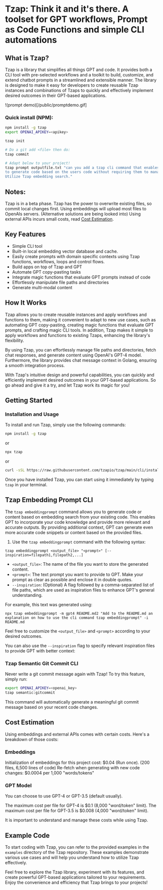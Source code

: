 # Tzap: Think it and it's there. A toolset for GPT workflows, Prompt as Code Functions and simple CLI automations

## What is Tzap?
Tzap is a library that simplifies all things GPT and code. It provides both a CLI tool with pre-selected workflows and a toolkit to build, customize, and extend chatbot prompts in a streamlined and extensible manner. The library is designed to make it easy for developers to create reusable Tzap instances and combinations of Tzaps to quickly and effectively implement desired outcomes in their GPT-based applications.

!(prompt demo)[/public/promptdemo.gif]


### Quick install (NPM):
```bash
npm install -g tzap
export OPENAI_APIKEY=<apikey>

tzap init

# Do a git add <file> then do:
tzap commit

# Adapt below to your project!
tzap prompt outputfile.txt "can you add a tzap cli command that enables users \
to generate code based on the users code without requiring them to manage prompts themselves? \
Utilize Tzap embedding search."
```

## Notes:
Tzap is in a beta phase.
Tzap has the power to overwrite existing files, so commit local changes first. 
Using embeddings will upload most files to OpenAIs servers. (Alternative solutions are being looked into)
Using external APIs incurs small costs, read [Cost Estimation](#cost-estimation).

## Key Features

- Simple CLI tool
- Built-in local embedding vector database and cache.
- Easily create prompts with domain specific contexts using Tzap functions, workflows, loops and control flows.
- Build apps on top of Tzap and GPT
- Automate GPT copy-pasting tasks
- Integrate magic functions that evaluate GPT prompts instead of code
- Effortlessly manipulate file paths and directories
- Generate multi-modal content 

## How It Works

Tzap allows you to create reusable instances and apply workflows and functions to them, making it convenient to adapt to new use cases, such as automating GPT copy-pasting, creating magic functions that evaluate GPT prompts, and crafting magic CLI tools. In addition, Tzap makes it simple to apply workflows and functions to existing Tzaps, enhancing the library's flexibility.

By using Tzap, you can effortlessly manage file paths and directories, fetch chat responses, and generate content using OpenAI's GPT-4 model. Furthermore, the library provides chat message context in Golang, ensuring a smooth integration process.

With Tzap's intuitive design and powerful capabilities, you can quickly and efficiently implement desired outcomes in your GPT-based applications. So go ahead and give it a try, and let Tzap work its magic for you!

## Getting Started

### Installation and Usage

To install and run Tzap, simply use the following commands:

```bash
npm install -g tzap
```

or 

```bash
npx tzap
```

or

```bash
curl -sSL https://raw.githubusercontent.com/tzapio/tzap/main/cli/install.sh | bash 
```

Once you have installed Tzap, you can start using it immediately by typing `tzap` in your terminal.

## Tzap Embedding Prompt CLI

The `tzap embeddingprompt` command allows you to generate code or content based on embedding search from your existing code. This enables GPT to incorporate your code knowledge and provide more relevant and accurate outputs. By providing additional context, GPT can generate even more accurate code snippets or content based on the provided files.

1. Use the `tzap embeddingprompt` command with the following syntax:
 ```
 tzap embeddingprompt <output_file> "<prompt>" [--inspiration=filepath1,filepath2,...]
 ```

 - `<output_file>`: The name of the file you want to store the generated content.
 - `<prompt>`: The text prompt you want to provide to GPT. Make your prompt as clear as possible and enclose it in double quotes.
 - `--inspiration`: (Optional) A flag followed by a comma-separated list of file paths, which are used as inspiration files to enhance GPT's general understanding.

For example, this text was generated using:

```
npx tzap embeddingprompt -m gpt4 README.md2 "Add to the README.md an explanation on how to use the cli command tzap embeddingprompt" -i README.md 
``` 

Feel free to customize the `<output_file>` and `<prompt>` according to your desired outcomes.

You can also use the `--inspiration` flag to specify relevant inspiration files to provide GPT with better context:

### Tzap Semantic Git Commit CLI

Never write a git commit message again with Tzap! To try this feature, simply run:

```bash
export OPENAI_APIKEY=<openai_key>
tzap semantic:gitcommit
```

This command will automatically generate a meaningful git commit message based on your recent code changes.

## Cost Estimation

Using embeddings and external APIs comes with certain costs. Here's a breakdown of those costs:

### Embeddings

Initialization of embeddings for this project cost: $0.04 (Run once). (200 files, 6,500 lines of code)
Re-fetch when generating with new code changes: $0.0004 per 1,000 "words/tokens"

### GPT Model

You can choose to use GPT-4 or GPT-3.5 (default usually).

The maximum cost per file for GPT-4 is $0.1 (8,000 "word/token" limit).
The maximum cost per file for GPT-3.5 is $0.008 (4,000 "word/token" limit).

It is important to understand and manage these costs while using Tzap.

## Example Code

To start coding with Tzap, you can refer to the provided examples in the `examples` directory of the Tzap repository. These examples demonstrate various use cases and will help you understand how to utilize Tzap effectively.

Feel free to explore the Tzap library, experiment with its features, and create powerful GPT-based applications tailored to your requirements. Enjoy the convenience and efficiency that Tzap brings to your projects!
